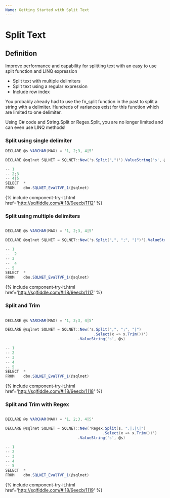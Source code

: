 ```yaml
---
Name: Getting Started with Split Text
---
```


# Split Text

## Definition

Improve performance and capability for splitting text with an easy to use split function and LINQ expression

- Split text with multiple delimiters
- Split text using a regular expression
- Include row index

You probably already had to use the fn_split function in the past to split a string with a delimiter. Hundreds of variances exist for this function which are limited to one delimiter.

Using C# code and String.Split or Regex.Split, you are no longer limited and can even use LINQ methods!

### Split using single delimiter


```csharp
DECLARE @s VARCHAR(MAX) = '1, 2;3, 4|5'

DECLARE @sqlnet SQLNET = SQLNET::New('s.Split(",")').ValueString('s', @s)

-- 1
-- 2;3
-- 4|5
SELECT  *
FROM    dbo.SQLNET_EvalTVF_1(@sqlnet)
```
{% include component-try-it.html href='http://sqlfiddle.com/#!18/9eecb/1112' %}

### Split using multiple delimiters


```csharp

DECLARE @s VARCHAR(MAX) = '1, 2;3, 4|5'

DECLARE @sqlnet SQLNET = SQLNET::New('s.Split(",", ";", "|")').ValueString('s', @s)

-- 1
--  2
-- 3
--  4
-- 5
SELECT  *
FROM    dbo.SQLNET_EvalTVF_1(@sqlnet)
```
{% include component-try-it.html href='http://sqlfiddle.com/#!18/9eecb/1117' %}

### Split and Trim


```csharp

DECLARE @s VARCHAR(MAX) = '1, 2;3, 4|5'

DECLARE @sqlnet SQLNET = SQLNET::New('s.Split(",", ";", "|")
                                       .Select(x => x.Trim())')
                                .ValueString('s', @s)

-- 1
-- 2
-- 3
-- 4
-- 5
SELECT  *
FROM    dbo.SQLNET_EvalTVF_1(@sqlnet)
```
{% include component-try-it.html href='http://sqlfiddle.com/#!18/9eecb/1118' %}

### Split and Trim with Regex



```csharp

DECLARE @s VARCHAR(MAX) = '1, 2;3, 4|5'

DECLARE @sqlnet SQLNET = SQLNET::New('Regex.Split(s, ",|;|\|")
                                           .Select(x => x.Trim())')
                                .ValueString('s', @s)

-- 1
-- 2
-- 3
-- 4
-- 5
SELECT  *
FROM    dbo.SQLNET_EvalTVF_1(@sqlnet)

```
{% include component-try-it.html href='http://sqlfiddle.com/#!18/9eecb/1119' %}
